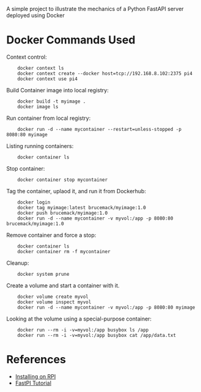 A simple project to illustrate the mechanics of a Python FastAPI server
deployed using Docker

Docker Commands Used
====================

Context control:

        docker context ls
        docker context create --docker host=tcp://192.168.8.102:2375 pi4
        docker context use pi4

Build Container image into local registry:

        docker build -t myimage .
        docker image ls

Run container from local registry:

        docker run -d --name mycontainer --restart=unless-stopped -p 8080:80 myimage

Listing running containers:

        docker container ls

Stop container:

        docker container stop mycontainer

Tag the container, uplaod it, and run it from Dockerhub:

        docker login
        docker tag myimage:latest brucemack/myimage:1.0
        docker push brucemack/myimage:1.0
        docker run -d --name mycontainer -v myvol:/app -p 8080:80 brucemack/myimage:1.0

Remove container and force a stop:

        docker container ls
        docker container rm -f mycontainer

Cleanup:

        docker system prune
        
Create a volume and start a container with it.

        docker volume create myvol
        docker volume inspect myvol
        docker run -d --name mycontainer -v myvol:/app -p 8080:80 myimage

Looking at the volume using a special-purpose container:

        docker run --rm -i -v=myvol:/app busybox ls /app        
        docker run --rm -i -v=myvol:/app busybox cat /app/data.txt        

References
==========

* [Installing on RPI](https://www.digikey.com/en/maker/tutorials/2023/how-to-install-and-setup-docker-on-a-raspberry-pi)
* [FastPI Tutorial](https://fastapi.tiangolo.com/deployment/docker/)

